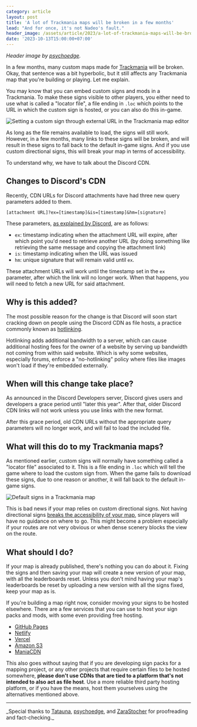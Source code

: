 ```yaml
---
category: article
layout: post
title: 'A lot of Trackmania maps will be broken in a few months'
lead: "And for once, it's not Nadeo's fault."
header_image: /assets/article/2023/a-lot-of-trackmania-maps-will-be-broken-in-a-few-months/header.jpg
date: '2023-10-13T15:00:00+07:00'
---
```


<em>Header image by [psychoedge](https://twitter.com/psychoedge).</em>

In a few months, many custom maps made for [Trackmania](https://www.trackmania.com/) will be broken. Okay, that sentence was a bit hyperbolic, but it still affects any Trackmania map that you're building or playing. Let me explain.

You may know that you can embed custom signs and mods in a Trackmania. To make these signs visible to other players, you either need to use what is called a "locator file", a file ending in `.loc` which points to the URL in which the custom sign is hosted, or you can also do this in-game.

![Setting a custom sign through external URL in the Trackmania map editor](/assets/article/2023/a-lot-of-trackmania-maps-will-be-broken-in-a-few-months/Trackmania_1gNLtYyYWK.png)

As long as the file remains available to load, the signs will still work. However, in a few months, many links to these signs will be broken, and will result in these signs to fall back to the default in-game signs. And if you use custom directional signs, this will break your map in terms of accessibility.

To understand why, we have to talk about the Discord CDN.

## Changes to Discord's CDN

Recently, CDN URLs for Discord attachments have had three new query parameters added to them.

```
[attachment URL]?ex=[timestamp]&is=[timestamp]&hm=[signature]
```

These parameters, [as explained by Discord](/assets/article/2023/a-lot-of-trackmania-maps-will-be-broken-in-a-few-months/effc0257882aebcb.png), are as follows:

- `ex`: timestamp indicating when the attachment URL will expire, after which point you'd need to retrieve another URL (by doing something like retrieving the same message and copying the attachment link)
- `is`: timestamp indicating when the URL was issued
- `hm`: unique signature that will remain valid until `ex`.

These attachment URLs will work until the timestamp set in the `ex` parameter, after which the link will no longer work. When that happens, you will need to fetch a new URL for said attachment.

## Why is this added?

The most possible reason for the change is that Discord will soon start cracking down on people using the Discord CDN as file hosts, a practice commonly known as [hotlinking](https://en.wikipedia.org/wiki/Inline_linking).

Hotlinking adds additional bandwidth to a server, which can cause additional hosting fees for the owner of a website by serving up bandwidth not coming from within said website. Which is why some websites, especially forums, enforce a "no-hotlinking" policy where files like images won't load if they're embedded externally.

## When will this change take place?

As announced in the Discord Developers server, Discord gives users and developers a grace period until "later this year". After that, older Discord CDN links will not work unless you use links with the new format.

After this grace period, old CDN URLs without the appropriate query parameters will no longer work, and will fail to load the included file.

## What will this do to my Trackmania maps?

As mentioned earlier, custom signs will normally have something called a "locator file" associated to it. This is a file ending in `.loc` which will tell the game where to load the custom sign from. When the game fails to download these signs, due to one reason or another, it will fall back to the default in-game signs.

![Default signs in a Trackmania map](/assets/article/2023/a-lot-of-trackmania-maps-will-be-broken-in-a-few-months/Screen11.jpg)

This is bad news if your map relies on custom directional signs. Not having directional signs [breaks the accessibility of your map](https://twitter.com/SapphironTM/status/1372141626978619393), since players will have no guidance on where to go. This might become a problem especially if your routes are not very obvious or when dense scenery blocks the view on the route.

## What should I do?

If your map is already published, there's nothing you can do about it. Fixing the signs and then saving your map will create a new version of your map, with all the leaderboards reset. Unless you don't mind having your map's leaderboards be reset by uploading a new version with all the signs fixed, keep your map as is.

If you're building a map right now, consider moving your signs to be hosted elsewhere. There are a few services that you can use to host your sign packs and mods, with some even providing free hosting.

- [GitHub Pages](https://docs.github.com/pages)
- [Netlify](https://www.netlify.com/)
- [Vercel](https://vercel.com/)
- [Amazon S3](https://aws.amazon.com/s3/)
- [ManiaCDN](https://upload.maniacdn.net/)

This also goes without saying that if you are developing sign packs for a mapping project, or any other projects that require certain files to be hosted somewhere, **please don't use CDNs that are tied to a platform that's not intended to also act as file host**. Use a more reliable third party hosting platform, or if you have the means, host them yourselves using the alternatives mentioned above.

---

_Special thanks to [Tatauna](https://twitter.com/tatauna_), [psychoedge](https://twitter.com/psychoedge), and [ZaraStocher](https://twitter.com/zarstocher) for proofreading and fact-checking.\_
